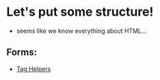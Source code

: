 # Let's put some structure!

* seems like we know everything about HTML...

## Forms:
* [Tag Helpers](tag-helpers.md)